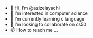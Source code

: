- 👋 Hi, I’m @azizelayachi
- 👀 I’m interested in computer science 
- 🌱 I’m currently learning c language 
- 💞️ I’m looking to collaborate on cs50
- 📫 How to reach me ...

<!---
azizelayachi/azizelayachi is a ✨ special ✨ repository because its `README.md` (this file) appears on your GitHub profile.
You can click the Preview link to take a look at your changes.
--->
